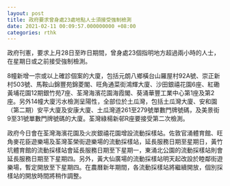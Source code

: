 ```yaml
---
layout: post
title: 政府要求曾身處23處地點人士須接受強制檢測
date: 2021-02-11 00:09:57.000000000 +08:00
categories: rthk
---
```


政府刊憲，要求上月28日至昨日期間，曾身處23個指明地方超過兩小時的人士，在星期日或之前接受強制檢測。

8幢新增一宗或以上確診個案的大廈，包括元朗八鄉橫台山羅屋村92A號、崇正新村503號、馬鞍山錦豐苑錦菱閣、旺角通菜街鴻輝大廈、沙田銀禧花園6座、紅磡黃埔花園12期銀竹苑7座、荃灣海濱花園海霞閣、葵涌華豐工業中心第1座及第2座。另外14幢大廈污水檢測呈陽性，全部位於土瓜灣，包括土瓜灣大廈、安和園（第二期）安平大廈及安康大廈、土瓜灣道261至279號單數門牌號碼，及美景街9至31號單數門牌號碼的大廈。荃灣綠楊新邨R座要接受第二次檢測。

政府今日會在荃灣海濱花園及火炭銀禧花園增設流動採樣站。佐敦官涌體育館、旺角麥花臣遊樂場及荃灣荃榮街遊樂場的流動採樣站，延長服務日期至星期日，黃竹坑體育館的流動採樣站會延長服務日期至下星期一，東涌北公園的流動採樣站則會延長服務日期至下星期四。另外，黃大仙廣場的流動採樣站明天起改設於睦鄰街遊樂場，暫定開放至下星期四。在農曆新年期間，各流動採樣站將繼續開放，個別採樣站的開放時間將稍作調整。
